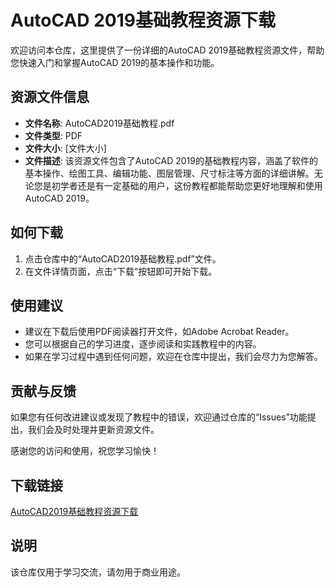 # AutoCAD 2019基础教程资源下载

欢迎访问本仓库，这里提供了一份详细的AutoCAD 2019基础教程资源文件，帮助您快速入门和掌握AutoCAD 2019的基本操作和功能。

## 资源文件信息

- **文件名称**: AutoCAD2019基础教程.pdf
- **文件类型**: PDF
- **文件大小**: [文件大小]
- **文件描述**: 该资源文件包含了AutoCAD 2019的基础教程内容，涵盖了软件的基本操作、绘图工具、编辑功能、图层管理、尺寸标注等方面的详细讲解。无论您是初学者还是有一定基础的用户，这份教程都能帮助您更好地理解和使用AutoCAD 2019。

## 如何下载

1. 点击仓库中的“AutoCAD2019基础教程.pdf”文件。
2. 在文件详情页面，点击“下载”按钮即可开始下载。

## 使用建议

- 建议在下载后使用PDF阅读器打开文件，如Adobe Acrobat Reader。
- 您可以根据自己的学习进度，逐步阅读和实践教程中的内容。
- 如果在学习过程中遇到任何问题，欢迎在仓库中提出，我们会尽力为您解答。

## 贡献与反馈

如果您有任何改进建议或发现了教程中的错误，欢迎通过仓库的“Issues”功能提出，我们会及时处理并更新资源文件。

感谢您的访问和使用，祝您学习愉快！

## 下载链接
[AutoCAD2019基础教程资源下载](https://pan.quark.cn/s/8c3a92020d08)

## 说明

该仓库仅用于学习交流，请勿用于商业用途。
